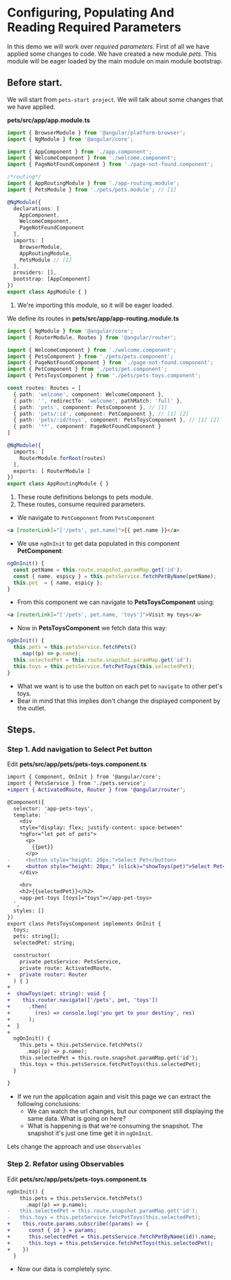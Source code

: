 # Configuring, Populating And Reading Required Parameters

In this demo we will work over _required parameters_. First of all we have applied some changes to code. We have created a new module _pets_. This module will be eager loaded by the main module on main module bootstrap.

## Before start.

We will start from `pets-start project`. We will talk about some changes that we have applied.

__pets/src/app/app.module.ts__
```ts
import { BrowserModule } from '@angular/platform-browser';
import { NgModule } from '@angular/core';

import { AppComponent } from './app.component';
import { WelcomeComponent } from './welcome.component';
import { PageNotFoundComponent } from './page-not-found.component';

/*routing*/
import { AppRoutingModule } from './app-routing.module';
import { PetsModule } from './pets/pets.module'; // [1]

@NgModule({
  declarations: [
    AppComponent,
    WelcomeComponent,
    PageNotFoundComponent
  ],
  imports: [
    BrowserModule,
    AppRoutingModule,
    PetsModule // [1]
  ],
  providers: [],
  bootstrap: [AppComponent]
})
export class AppModule { }

```

1. We're importing this module, so it will be eager loaded.

We define its routes in __pets/src/app/app-routing.module.ts__

```ts
import { NgModule } from '@angular/core';
import { RouterModule, Routes } from '@angular/router';

import { WelcomeComponent } from './welcome.component';
import { PetsComponent } from './pets/pets.component';
import { PageNotFoundComponent } from './page-not-found.component';
import { PetComponent } from './pets/pet.component';
import { PetsToysComponent } from './pets/pets-toys.component';

const routes: Routes = [
  { path: 'welcome', component: WelcomeComponent },
  { path: '', redirectTo: 'welcome', pathMatch: 'full' },
  { path: 'pets', component: PetsComponent }, // [1]
  { path: 'pets/:id', component: PetComponent }, // [1] [2]
  { path: 'pets/:id/toys', component: PetsToysComponent }, // [1] [2]
  { path: '**', component: PageNotFoundComponent }
]

@NgModule({
  imports: [
    RouterModule.forRoot(routes)
  ],
  exports: [ RouterModule ]
})
export class AppRoutingModule { }

```

1. These route definitions belongs to pets module. 
2. These routes, consume required parameters.

* We navigate to `PetComponent` from `PetsComponent`

```html
<a [routerLink]="['/pets', pet.name]">{{ pet.name }}</a>
```

* We use `ngOnInit` to get data populated in this component __PetComponent__:

```typescript
ngOnInit() {
  const petName = this.route.snapshot.paramMap.get('id');
  const { name, espicy } = this.petsService.fetchPetByName(petName);
  this.pet  = { name, espicy };
}
```

* From this component we can navigate to __PetsToysComponent__ using:

```html
<a [routerLink]="['/pets', pet.name, 'toys']">Visit my toys</a>
```

* Now in __PetsToysComponent__ we fetch data this way: 

```typescript
ngOnInit() {
  this.pets = this.petsService.fetchPets()
    .map((p) => p.name);
  this.selectedPet = this.route.snapshot.paramMap.get('id');
  this.toys = this.petsService.fetcPetToys(this.selectedPet);
}
```
* What we want is to use the button on each pet to `navigate` to other pet's toys.
* Bear in mind that this implies don't change the displayed component by the outlet. 

## Steps.

### Step 1. Add navigation to Select Pet button

Edit __pets/src/app/pets/pets-toys.component.ts__

```diff pets-toys.component.ts
import { Component, OnInit } from '@angular/core';
import { PetsService } from './pets.service';
+import { ActivatedRoute, Router } from '@angular/router';

@Component({
  selector: 'app-pets-toys',
  template: `
    <div
    style="display: flex; justify-content: space-between"
    *ngFor="let pet of pets">
      <p>
        {{pet}}
      </p>
-     <button style="height: 20px;">Select Pet</button>
+     <button style="height: 20px;" (click)="showToys(pet)">Select Pet</button>
    </div>

    <hr>
    <h2>{{selectedPet}}</h2>
    <app-pet-toys [toys]="toys"></app-pet-toys>
  `,
  styles: []
})
export class PetsToysComponent implements OnInit {
  toys;
  pets: string[];
  selectedPet: string;

  constructor(
    private petsService: PetsService,
    private route: ActivatedRoute,
+   private router: Router
  ) { }
+
+  showToys(pet: string): void {
+    this.router.navigate(['/pets', pet, 'toys'])
+      .then(
+        (res) => console.log('you get to your destiny', res)
+      );
+  }
+
  ngOnInit() {
    this.pets = this.petsService.fetchPets()
      .map((p) => p.name);
    this.selectedPet = this.route.snapshot.paramMap.get('id');
    this.toys = this.petsService.fetcPetToys(this.selectedPet);
  }

}

```
* If we run the application again and visit this page we can extract the following conclusions:
  - We can watch the url changes, but our component still displaying the same data. What is going on here?
  - What is happening is that we're consuming the snapshot. The snapshot it's just one time get it in `ngOnInit`.

Lets change the approach and use `Observables`

### Step 2. Refator using Observables

Edit __pets/src/app/pets/pets-toys.component.ts__

```diff pets-toys.component.ts
ngOnInit() {
    this.pets = this.petsService.fetchPets()
      .map((p) => p.name);
-   this.selectedPet = this.route.snapshot.paramMap.get('id');
-   this.toys = this.petsService.fetcPetToys(this.selectedPet);
+    this.route.params.subscribe((params) => {
+      const { id } = params;
+      this.selectedPet = this.petsService.fetchPetByName(id)!.name;
+      this.toys = this.petsService.fetchPetToys(this.selectedPet);
+    })
  }
```
* Now our data is completely sync.
